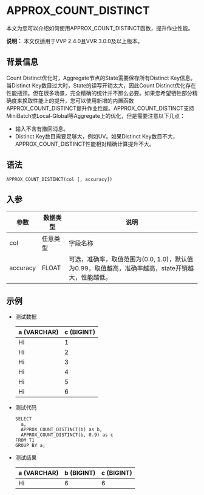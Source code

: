 # APPROX\_COUNT\_DISTINCT

本文为您可以介绍如何使用APPROX\_COUNT\_DISTINCT函数，提升作业性能。

**说明：** 本文仅适用于VVP 2.4.0且VVR 3.0.0及以上版本。

## 背景信息

Count Distinct优化时，Aggregate节点的State需要保存所有Distinct Key信息。当Distinct Key数目过大时，State的读写开销太大，因此Count Distinct优化存在性能瓶颈。但在很多场景，完全精确的统计并不那么必要。如果您希望牺牲部分精确度来换取性能上的提升，您可以使用新增的内置函数APPROX\_COUNT\_DISTINCT提升作业性能。APPROX\_COUNT\_DISTINCT支持MiniBatch或Local-Global等Aggregate上的优化，但是需要注意以下几点：

-   输入不含有撤回消息。
-   Distinct Key数目需要足够大，例如UV。如果Distinct Key数目不大，APPROX\_COUNT\_DISTINCT性能相对精确计算提升不大。

## 语法

```
APPROX_COUNT_DISTINCT(col [, accuracy])
```

## 入参

|参数|数据类型|说明|
|--|----|--|
|col|任意类型|字段名称|
|accuracy|FLOAT|可选，准确率，取值范围为\(0.0, 1.0\)，默认值为0.99，取值越高，准确率越高，state开销越大，性能越低。|

## 示例

-   测试数据

    |a \(VARCHAR\)|c \(BIGINT\)|
    |-------------|------------|
    |Hi|1|
    |Hi|2|
    |Hi|3|
    |Hi|4|
    |Hi|5|
    |Hi|6|

-   测试代码

    ```
    SELECT 
      a,
      APPROX_COUNT_DISTINCT(b) as b,
      APPROX_COUNT_DISTINCT(b, 0.9) as c
    FROM T1
    GROUP BY a;
    ```

-   测试结果

    |a \(VARCHAR\)|b \(BIGINT\)|c \(BIGINT\)|
    |-------------|------------|------------|
    |Hi|6|6|


